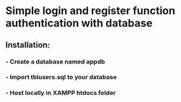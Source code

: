 # Simple login and register function authentication with database

## Installation:

### - Create a database named appdb
### - Import tblusers.sql to your database
### - Host locally in XAMPP htdocs folder
